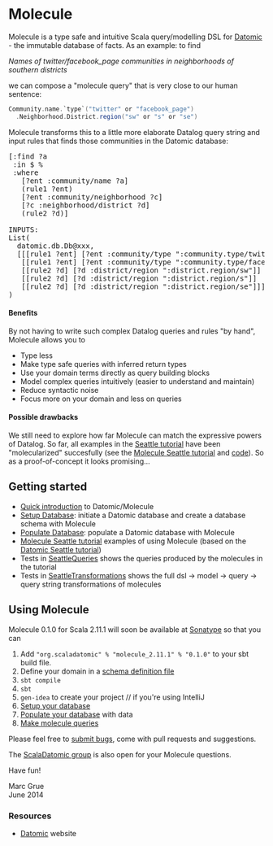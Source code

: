 # Molecule

Molecule is a type safe and intuitive Scala query/modelling DSL for 
[Datomic][datomic] - the immutable database of facts. As an
 example: to find

_Names of twitter/facebook_page communities in neighborhoods of southern districts_
 
we can compose a "molecule query" that is very close to our
human sentence:

```scala
Community.name.`type`("twitter" or "facebook_page")
  .Neighborhood.District.region("sw" or "s" or "se")
```

Molecule transforms this to a little more elaborate Datalog query string and
 input rules that finds those communities in the Datomic database:

<pre>
[:find ?a
 :in $ %
 :where
   [?ent :community/name ?a]
   (rule1 ?ent)
   [?ent :community/neighborhood ?c]
   [?c :neighborhood/district ?d]
   (rule2 ?d)]

INPUTS:
List(
  datomic.db.Db@xxx,
  [[[rule1 ?ent] [?ent :community/type ":community.type/twitter"]]
   [[rule1 ?ent] [?ent :community/type ":community.type/facebook_page"]]
   [[rule2 ?d] [?d :district/region ":district.region/sw"]]
   [[rule2 ?d] [?d :district/region ":district.region/s"]]
   [[rule2 ?d] [?d :district/region ":district.region/se"]]]
)
</pre>

#### Benefits

By not having to write such complex Datalog queries and rules "by hand", Molecule 
allows you to

- Type less
- Make type safe queries with inferred return types
- Use your domain terms directly as query building blocks
- Model complex queries intuitively (easier to understand and maintain)
- Reduce syntactic noise
- Focus more on your domain and less on queries

#### Possible drawbacks

We still need to explore how far Molecule can match the expressive powers
 of Datalog. So far, all 
 examples in the
[Seattle tutorial][seattle] have been 
"molecularized" succesfully (see the 
[Molecule Seattle tutorial][tutorial] and 
[code]()). So as a proof-of-concept it looks promising...

## Getting started

- [Quick introduction][intro] to Datomic/Molecule
- [Setup Database][setup]: initiate a Datomic database and create a database schema with Molecule
- [Populate Database][populate]: populate a Datomic database with Molecule
- [Molecule Seattle tutorial][tutorial] examples of using Molecule (based on the 
[Datomic Seattle tutorial][seattle])
- Tests in [SeattleQueries]() shows the queries produced by the molecules in the tutorial
- Tests in [SeattleTransformations]() shows the full dsl -> model -> query -> query string 
transformations of molecules

## Using Molecule

Molecule 0.1.0 for Scala 2.11.1 will soon be available at 
[Sonatype](https://oss.sonatype.org/index.html#nexus-search;quick%7Escaladci)
 so that you can

1. Add `"org.scaladatomic" % "molecule_2.11.1" % "0.1.0"` to your sbt build file.
2. Define your domain in a [schema definition file][setup]
3. `sbt compile`
4. `sbt`
5. `gen-idea` to create your project // if you're using IntelliJ
6. [Setup your database][setup]
7. [Populate your database][populate] with data
8. [Make molecule queries][tutorial]

Please feel free to [submit bugs](), come with pull requests and suggestions. 

The [ScalaDatomic group]() is also open for your Molecule questions.

Have fun!

Marc Grue<br>
June 2014


### Resources
- [Datomic][datomic] website

[datomic]: http://www.datomic.com
[seattle]: http://docs.datomic.com/tutorial.html

[intro]: https://github.com/ScalaDatomic/molecule/wiki/1.1.-Quick-introduction
[setup]: https://github.com/ScalaDatomic/molecule/wiki/1.2.-Setup-the-database
[populate]: https://github.com/ScalaDatomic/molecule/wiki/1.3.-Populate-the-database
[tutorial]: https://github.com/ScalaDatomic/molecule/wiki/1.4.-Molecule-Seattle-tutorial
